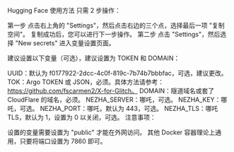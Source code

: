 Hugging Face 使用方法
只需 2 步操作：

第一步
点击右上角的 "Settings"，然后点击右边的三个点，选择最后一项 "复制空间"。
复制成功后，您可以进行下一步操作。
第二步
点击 "Settings"，然后选择 "New secrets" 进入变量设置页面。

建议设置以下变量（可选），建议设置为 TOKEN 和 DOMAIN：

UUID：默认为 f0177922-2dcc-4c0f-819c-7b74b7bbbfac，可选，建议更改。
TOK：Argo TOKEN 或 JSON，必须。具体方法请参考：https://github.com/fscarmen2/X-for-Glitch。
DOMAIN：隧道域名或套了 CloudFlare 的域名，必须。
NEZHA_SERVER：哪吒，可选。
NEZHA_KEY：哪吒，可选。
NEZHA_PORT：哪吒，默认为 443，可选。
NEZHA_TLS：哪吒 TLS，默认为 1，设置为 0 以关闭，可选。
注意事项：

设置的变量需要设置为 "public" 才能在外网访问。
其他 Docker 容器理论上通用，只要将端口设置为 7860 即可。
